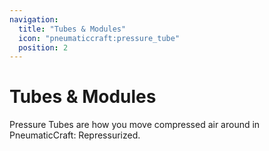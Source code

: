```yaml
---
navigation:
  title: "Tubes & Modules"
  icon: "pneumaticcraft:pressure_tube"
  position: 2
---
```


# Tubes & Modules

Pressure Tubes are how you move compressed air around in <Color hex="#228">PneumaticCraft: Repressurized</Color>.

<SubPages />